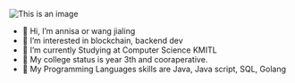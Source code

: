 <!-- ![exam-homer](https://media.giphy.com/media/IPbS5R4fSUl5S/giphy.gif) <br/> -->
![This is an image](https://images.unsplash.com/photo-1561460651-6373ffda5a37?ixlib=rb-4.0.3&ixid=MnwxMjA3fDB8MHxwaG90by1wYWdlfHx8fGVufDB8fHx8&auto=format&fit=crop&w=2121&q=80)

- 👋 Hi, I’m annisa or wang jialing 
- 👀 I’m interested in blockchain, backend dev
- 🌱 I’m currently Studying at Computer Science KMITL
- 👀 My college status is year 3th and cooraperative.
- 🌱 My Programming Languages skills are Java, Java script, SQL, Golang

<!---
wanglingx/wanglingx is a ✨ special ✨ repository because its `README.md` (this file) appears on your GitHub profile.
You can click the Preview link to take a look at your changes.
--->
